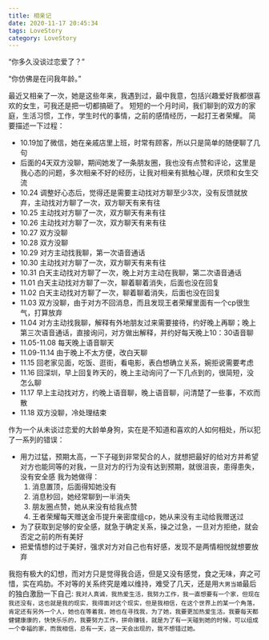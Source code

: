 ```yaml
---
title: 相亲记
date: 2020-11-17 20:45:34
tags: LoveStory
category: LoveStory
---
```

“你多久没谈过恋爱了？”

“你仿佛是在问我年龄。”

<!-- more -->
最近又相亲了一次，她是这些年来，我遇到过，最中我意，包括兴趣爱好我都很喜欢的女生，可我还是把一切都搞砸了。
短短的一个月时间，我们聊到的双方的家庭，生活习惯，工作，学生时代的事情，之前的感情经历，一起打王者荣耀。
简要描述一下过程：
- 10.19加了微信，她在亲戚店里上班，时常有顾客，所以只是简单的随便聊了几句
- 后面的4天双方没聊，期间她发了一条朋友圈，我也没有点赞和评论，这里是我心态的问题，多次相亲不好的经历，让我对相亲有抵触心理，厌烦和女生交流
- 10.24 调整好心态后，觉得还是需要主动找对方聊至少3次，没有反馈就放弃，主动找对方聊了一次，双方聊天有来有往
- 10.25 主动找对方聊了一次，双方聊天有来有往
- 10.26 主动找对方聊了一次，双方聊天有来有往
- 10.27 双方没聊
- 10.28 双方没聊
- 10.29 对方主动找我聊，第一次语音通话
- 10.30 主动找对方聊了一次，双方聊天有来有往
- 10.31 白天主动找对方聊了一次，晚上对方主动在我聊，第二次语音通话
- 11.01 白天主动找对方聊了一次，聊着聊着消失，后面也没在回复
- 11.02 白天主动找对方聊了一次，聊着聊着消失，后面也没在回复
- 11.03 双方没聊，由于对方不回消息，而且发现王者荣耀里面有一个cp很生气，打算放弃
- 11.04 对方主动找我聊，解释有外地朋友过来需要接待，约好晚上再聊；晚上第三次语音通话，直接询问，对方做出解释，并约好每天晚上10：30语音聊
- 11.05-11.08 每天晚上语音聊天
- 11.09-11.14 由于晚上不太方便，改白天聊
- 11.15 回老家见面，吃饭、逛街，看电影，表白想确立关系，婉拒说需要考虑
- 11.16 回深圳，早上回复昨天的，晚上主动询问了一下几点到的，很简短，没怎么聊
- 11.17 早上主动找对方，约晚上语音聊，晚上语音聊，问清楚了一些事，不欢而散
- 11.18 双方没聊，冷处理结束

作为一个从未谈过恋爱的大龄单身狗，实在是不知道和喜欢的人如何相处，所以犯了一系列的错误：
- 用力过猛，预期太高，一下子碰到非常契合的人，就想把最好的给对方并希望对方也能同等的对我，一旦对方的行为没有达到预期，就很沮丧，患得患失，没有安全感
  我为她做得：
    1. 消息置顶，后面得知她没有
    2. 消息秒回，她经常聊到一半消失
    3. 朋友圈点赞，她从来没有给我点赞
    4. 王者荣耀每天赠送金币提升亲密度组cp，她从来没有主动给我赠送过
- 为了获取到足够的安全感，就急于确定关系，操之过急，一旦对方拒绝，就会否定之前的所有美好
- 把爱情想的过于美好，强求对方对自己也有好感，发现不是两情相悦就想要放弃

我抱有极大的幻想，而对方只是觉得我合适，但是又没有感觉，食之无味，弃之可惜，实在鸡肋。不对等的关系终究是难以维持，难受了几天，还是用`大男当婚`最后的独白激励一下自己:
`我对人真诚，我热爱生活，我努力工作，我一直想要有一个家，但现在我还没有，这也就是我的现实，我得面对这个现实，但是我相信，在这个世界上的某一个角落，肯定还有另外一个人，她也在等着我，她也在寻找我，为了她，我要更加热爱生活，我要每天都健健康康的，快快乐乐的，我要努力工作，拼命赚钱，就是为了有一天碰到她的时候，可以组成一个幸福的家，而我相信，总有一天，这一天会出现的，我不想错过她。`
